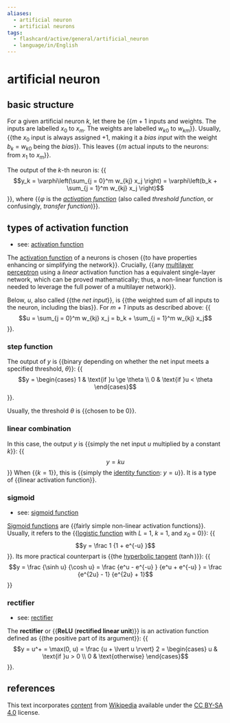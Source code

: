 ```yaml
---
aliases:
  - artificial neuron
  - artificial neurons
tags:
  - flashcard/active/general/artificial_neuron
  - language/in/English
---
```


# artificial neuron

## basic structure

For a given artificial neuron _k_, let there be {{_m_ + 1 inputs and weights. The inputs are labelled _x_<sub>0</sub> to _x_<sub>_m_</sub>. The weights are labelled _w_<sub>_k_<!-- separator -->0</sub> to _w_<sub>_km_</sub>}}. Usually, {{the _x_<sub>0</sub> input is always assigned +1, making it a _bias input_ with the weight _b_<sub>_k_</sub> = _w_<sub>_k_<!-- separator -->0</sub> being the _bias_}}. This leaves {{_m_ actual inputs to the neurons: from _x_<sub>1</sub> to _x_<sub>_m_</sub>}}. <!--SR:!2024-09-11,68,310!2024-09-16,73,310!2024-09-07,65,310-->

The output of the _k_-th neuron is: {{$$y_k = \varphi\left(\sum_{j = 0}^m w_{kj} x_j \right) = \varphi\left(b_k + \sum_{j = 1}^m w_{kj} x_j \right)$$}}, where {{$\varphi$ is the _[activation function](activation%20function.md)_ (also called _threshold function_, or confusingly, _transfer function_)}}. <!--SR:!2024-09-14,58,250!2024-09-14,71,310-->

## types of activation function

- see: [activation function](activation%20function.md)

The [activation function](activation%20function.md) of a neurons is chosen {{to have properties enhancing or simplifying the network}}. Crucially, {{any [multilayer perceptron](multilayer%20perceptron.md) using a _linear_ activation function has a equivalent single-layer network, which can be proved mathematically; thus, a non-linear function is needed to leverage the full power of a multilayer network}}. <!--SR:!2024-09-10,68,310!2025-01-09,152,310-->

Below, _u_, also called {{the _net input_}}, is {{the weighted sum of all inputs to the neuron, including the bias}}. For _m + 1_ inputs as described above: {{$$u = \sum_{j = 0}^m w_{kj} x_j = b_k + \sum_{j = 1}^m w_{kj} x_j$$}}. <!--SR:!2025-04-27,241,330!2024-09-08,66,310!2024-12-04,127,290-->

### step function

The output of _y_ is {{binary depending on whether the net input meets a specified threshold, _θ_}}: {{$$y = \begin{cases} 1 & \text{if }u \ge \theta \\ 0 & \text{if }u < \theta \end{cases}$$}}. <!--SR:!2025-04-10,227,330!2024-09-09,67,310-->

Usually, the threshold _θ_ is {{chosen to be 0}}. <!--SR:!2025-05-16,258,330-->

### linear combination

In this case, the output _y_ is {{simply the net input _u_ multiplied by a constant _k_}}: {{$$y = ku$$}} When {{$k = 1$}}, this is {{simply the [identity function](identity%20function.md): $y = u$}}. It is a type of {{linear activation function}}. <!--SR:!2025-04-06,225,330!2024-09-05,64,310!2025-05-04,247,330!2025-03-28,217,330!2025-04-12,229,330-->

### sigmoid

- see: [sigmoid function](sigmoid%20function.md)

[Sigmoid functions](sigmoid%20function.md) are {{fairly simple non-linear activation functions}}. Usually, it refers to the {{[logistic function](logistic%20function.md) with _L_ = 1, _k_ = 1, and _x_<sub>0</sub> = 0}}: {{$$y = \frac 1 {1 + e^{-u} }$$}}. Its more practical counterpart is {{the [hyperbolic tangent](hyperbolic%20function.md) ($\tanh$)}}: {{$$y = \frac {\sinh u} {\cosh u} = \frac {e^u - e^{-u} } {e^u + e^{-u} } = \frac {e^{2u} - 1} {e^{2u} + 1}$$}} <!--SR:!2024-12-19,136,310!2024-11-21,116,290!2025-01-26,153,290!2024-12-26,130,290!2025-02-10,164,270-->

### rectifier

- see: [rectifier](rectifier%20(neural%20networks).md)

The __rectifier__ or {{__ReLU__ (__rectified linear unit__)}} is an activation function defined as {{the positive part of its argument}}: {{$$y = u^+ = \max(0, u) = \frac {u + \lvert u \rvert} 2 = \begin{cases} u & \text{if }u > 0 \\ 0 & \text{otherwise} \end{cases}$$}}. <!--SR:!2025-05-14,256,330!2025-04-07,226,330!2025-01-25,170,310-->

## references

This text incorporates [content](https://en.wikipedia.org/wiki/artificial_neuron) from [Wikipedia](Wikipedia.md) available under the [CC BY-SA 4.0](https://creativecommons.org/licenses/by-sa/4.0/) license.
